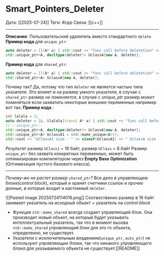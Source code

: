 # Smart_Pointers_Deleter
Дата: [[2025-07-24]]
Теги: #cpp
Связи: [[c++]] 

---

**Описание**:
Пользовательский удалитель вместо стандартного `delete`
**Пример кода** для `unique_ptr`:

```cpp
auto deleter = [](A* a) { std::cout << "func call before deletetion" << s; delete a;};
std::unique_ptr<A, decltype(deleter)> UclassA{new A, deleter};
```

**Пример кода** для `shared_ptr`:

```cpp
auto deleter = [](A* a) { std::cout << "func call before deletetion" << s; delete a;};
std::shared_ptr<A> SclassA{new A, deleter};
```

Почему так? Да, потому что тип `deleter` не является частью типа указателя.
Это влияет и на размер умного указателя, в случае с `shared_ptr` размер *не поменяется*, в случае с *unique_ptr* размер *может поменяться* если захватить некоторые внешние переменные например вот так:
**Пример кода** :

```cpp
int lalala = 2;  
auto deleter = [&, &lalala](const A* a) { std::cout << "func call before deletetion" << std::endl; delete a; };  
// --unique_ptr--  
std::unique_ptr<A, decltype(deleter)> UclassA{new A, deleter};  
std::unique_ptr<A> UclassA1 = std::make_unique<A>();  
std::cout << "UClassA1 size - " << sizeof(UclassA1) << " UclassA size - " << sizeof(UclassA) << std::endl;
```
*Результат* размер `UClass1` = 16 байт,  размер `UClass` = 8 байт
Размер `unique_ptr` без захвата конкретных переменных, может быть оптимизирован компилятором через **Empty Base Optimization** (Оптимизация пустого базового класса).

---

_Почему-же не растет размер `shared_ptr`?_
Все дело в управляющем блоке(_control block_), который и хранит *счетчики ссылок* и *прочие данные*, в которые входит и кастомный `deleter`.

![[Pasted image 20250724114016.png]]
Соотвественно размер в 16 байт занимает указатель на исходный объект + указатель на _control block_
- Функция `std::make_shared` всегда создает управляющий блок. Она производит новый объект, на который будет указывать интеллектуальный указатель, так что в момент вызова `std::make_shared` _управляющий блок_ для это го объекта, определенно, не существует.
- Указатели с исключительным владением(`unique_ptr`, `auto_ptr`) не используют _управляющие блоки_, так что никакого _управляющего блока_ для указываемого объекта не существует.[[README]]